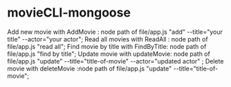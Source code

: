 # movieCLI-mongoose

Add new movie with AddMovie : node path of file/app.js "add" --title="your title" --actor="your actor";
Read all movies with ReadAll : node path of file/app.js "read all";
Find movie by title with FindByTitle: node path of file/app.js "find by title";
Update movie  with updateMovie: node path of file/app.js "update" --title="title-of-movie" --actor="updated actor" ;
Delete movie with deleteMovie :node path of file/app.js "update" --title="title-of-movie";

